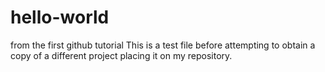 # hello-world
from the first github tutorial
This is a test file before attempting to obtain a copy of a different project placing it on my repository.
